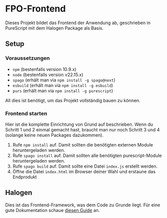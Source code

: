 # FPO-Frontend

Dieses Projekt bildet das Frontend der Anwendung ab, geschrieben in PureScript mit dem Halogen Package als Basis.

## Setup

### Voraussetzungen
- ``npm`` (bestenfalls version 10.9.x)
- ``node`` (bestenfalls version v22.15.x)
- ``spago`` (erhält man via `npm install -g spago@next`)
- ``esbuild`` (erhält man via `npm install -g esbuild`)
- ``purs`` (erhält man via `npm install -g purescript`)

All dies ist benötigt, um das Projekt vollständig bauen zu können.

### Frontend starten 

Hier ist die komplette Einrichtung von Grund auf beschrieben. Wenn du Schritt 1 und 2 einmal gemacht hast, braucht man nur noch Schritt 3 und 4 (solange keine neuen Packages dazukommen).

1. Rufe ``npm install`` auf. Damit sollten die benötigten externen Module heruntergeladen werden.
2. Rufe ``spago install`` auf. Damit sollten alle benötigten purescript-Module heruntergeladen werden.
3. Rufe ``spago build`` auf. Damit sollte eine Datei `index.js` erstellt werden.
4. Öffne die Datei ``index.html`` im Browser deiner Wahl und erstaune das Endprodukt

## Halogen 
Dies ist das Frontend-Framework, was dem Code zu Grunde liegt. Für eine gute Dokumentation schaue [diesen Guide](https://purescript-halogen.github.io/purescript-halogen/) an.
